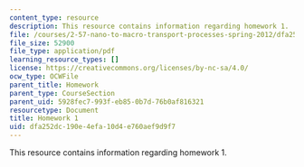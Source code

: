 ```yaml
---
content_type: resource
description: This resource contains information regarding homework 1.
file: /courses/2-57-nano-to-macro-transport-processes-spring-2012/dfa252dc190e4efa10d4e760aef9d9f7_MIT2_57S12_hw_1.pdf
file_size: 52900
file_type: application/pdf
learning_resource_types: []
license: https://creativecommons.org/licenses/by-nc-sa/4.0/
ocw_type: OCWFile
parent_title: Homework
parent_type: CourseSection
parent_uid: 5928fec7-993f-eb85-0b7d-76b0af816321
resourcetype: Document
title: Homework 1
uid: dfa252dc-190e-4efa-10d4-e760aef9d9f7
---
```

This resource contains information regarding homework 1.